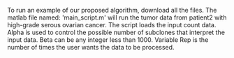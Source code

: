 To run an example of our proposed algorithm, download all the files. 
The matlab file named: 'main_script.m' will run the tumor data from patient2 with high-grade serous ovarian cancer.
The script loads the input count data. Alpha is used to control the possible number of subclones that
interpret the input data. Beta can be any integer less than 1000. Variable Rep is the number of times the
user wants the data to be processed.
